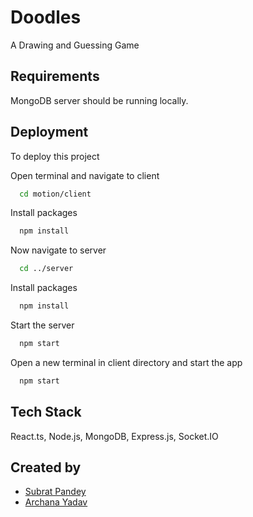 # Doodles

A Drawing and Guessing Game

## Requirements

MongoDB server should be running locally.

## Deployment

To deploy this project

Open terminal and navigate to client

```bash
  cd motion/client
```
Install packages

```bash
  npm install
```
Now navigate to server

```bash
  cd ../server
```
Install packages

```bash
  npm install
```

Start the server

```bash
  npm start
```

Open a new terminal in client directory and start the app

```bash
  npm start
```
## Tech Stack

React.ts, Node.js, MongoDB, Express.js, Socket.IO

## Created by
- [Subrat Pandey](https://github.com/32bitdev)
- [Archana Yadav](https://github.com/archanay1203)